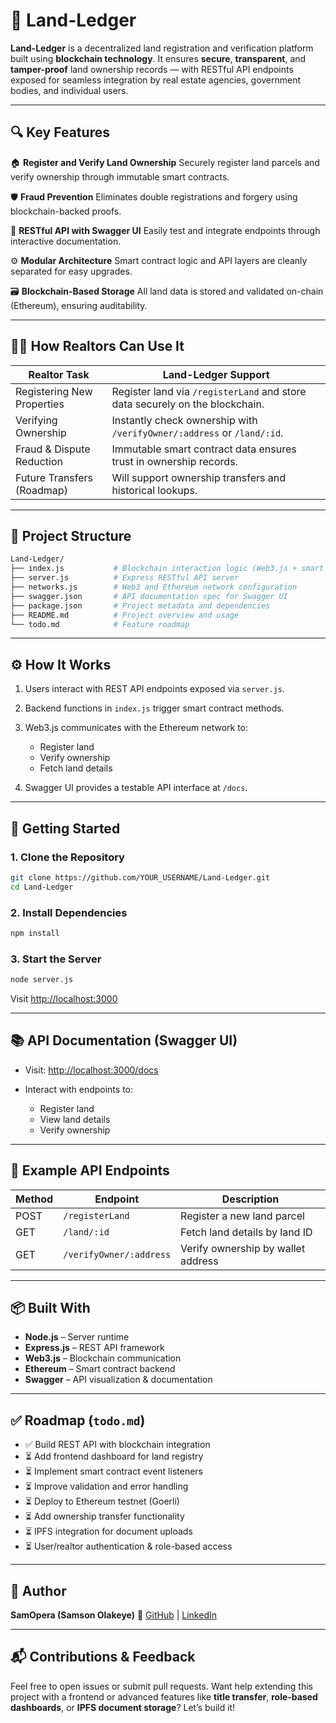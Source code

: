 # 🧾 Land-Ledger

**Land-Ledger** is a decentralized land registration and verification platform built using **blockchain technology**. It ensures **secure**, **transparent**, and **tamper-proof** land ownership records — with RESTful API endpoints exposed for seamless integration by real estate agencies, government bodies, and individual users.

---

## 🔍 Key Features

🏠 **Register and Verify Land Ownership**
Securely register land parcels and verify ownership through immutable smart contracts.

🛡️ **Fraud Prevention**
Eliminates double registrations and forgery using blockchain-backed proofs.

📄 **RESTful API with Swagger UI**
Easily test and integrate endpoints through interactive documentation.

⚙️ **Modular Architecture**
Smart contract logic and API layers are cleanly separated for easy upgrades.

🗃️ **Blockchain-Based Storage**
All land data is stored and validated on-chain (Ethereum), ensuring auditability.

---

## 🧑‍💼 How Realtors Can Use It

| Realtor Task               | Land-Ledger Support                                                          |
| -------------------------- | ---------------------------------------------------------------------------- |
| Registering New Properties | Register land via `/registerLand` and store data securely on the blockchain. |
| Verifying Ownership        | Instantly check ownership with `/verifyOwner/:address` or `/land/:id`.       |
| Fraud & Dispute Reduction  | Immutable smart contract data ensures trust in ownership records.            |
| Future Transfers (Roadmap) | Will support ownership transfers and historical lookups.                     |

---

## 📁 Project Structure

```bash
Land-Ledger/
├── index.js           # Blockchain interaction logic (Web3.js + smart contract)
├── server.js          # Express RESTful API server
├── networks.js        # Web3 and Ethereum network configuration
├── swagger.json       # API documentation spec for Swagger UI
├── package.json       # Project metadata and dependencies
├── README.md          # Project overview and usage
└── todo.md            # Feature roadmap
```

---

## ⚙️ How It Works

1. Users interact with REST API endpoints exposed via `server.js`.
2. Backend functions in `index.js` trigger smart contract methods.
3. Web3.js communicates with the Ethereum network to:

   * Register land
   * Verify ownership
   * Fetch land details
4. Swagger UI provides a testable API interface at `/docs`.

---

## 🚀 Getting Started

### 1. Clone the Repository

```bash
git clone https://github.com/YOUR_USERNAME/Land-Ledger.git
cd Land-Ledger
```

### 2. Install Dependencies

```bash
npm install
```

### 3. Start the Server

```bash
node server.js
```

Visit [http://localhost:3000](http://localhost:3000)

---

## 📚 API Documentation (Swagger UI)

* Visit: [http://localhost:3000/docs](http://localhost:3000/docs)
* Interact with endpoints to:

  * Register land
  * View land details
  * Verify ownership

---

## 📌 Example API Endpoints

| Method | Endpoint                | Description                        |
| ------ | ----------------------- | ---------------------------------- |
| POST   | `/registerLand`         | Register a new land parcel         |
| GET    | `/land/:id`             | Fetch land details by land ID      |
| GET    | `/verifyOwner/:address` | Verify ownership by wallet address |

---

## 📦 Built With

* **Node.js** – Server runtime
* **Express.js** – REST API framework
* **Web3.js** – Blockchain communication
* **Ethereum** – Smart contract backend
* **Swagger** – API visualization & documentation

---

## ✅ Roadmap (`todo.md`)

* ✅ Build REST API with blockchain integration
* ⏳ Add frontend dashboard for land registry
* ⏳ Implement smart contract event listeners
* ⏳ Improve validation and error handling
* ⏳ Deploy to Ethereum testnet (Goerli)
* ⏳ Add ownership transfer functionality
* ⏳ IPFS integration for document uploads
* ⏳ User/realtor authentication & role-based access

---

## 👤 Author

**SamOpera (Samson Olakeye)**
🔗 [GitHub](https://github.com/SamOpera) | [LinkedIn](https://www.linkedin.com/in/samsonolakeye)

---

## 📬 Contributions & Feedback

Feel free to open issues or submit pull requests.
Want help extending this project with a frontend or advanced features like **title transfer**, **role-based dashboards**, or **IPFS document storage**? Let’s build it!
